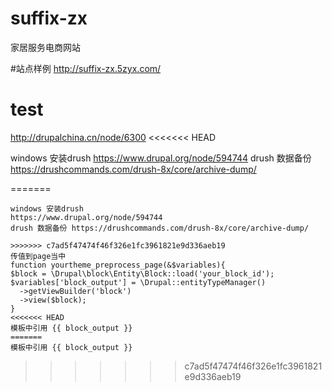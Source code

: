 # suffix-zx
家居服务电商网站

#站点样例
http://suffix-zx.5zyx.com/

# test
http://drupalchina.cn/node/6300
<<<<<<< HEAD

windows 安装drush
https://www.drupal.org/node/594744
drush 数据备份 https://drushcommands.com/drush-8x/core/archive-dump/

=======
```
windows 安装drush
https://www.drupal.org/node/594744
drush 数据备份 https://drushcommands.com/drush-8x/core/archive-dump/
```
```
>>>>>>> c7ad5f47474f46f326e1fc3961821e9d336aeb19
传值到page当中
function yourtheme_preprocess_page(&$variables){
$block = \Drupal\block\Entity\Block::load('your_block_id');
$variables['block_output'] = \Drupal::entityTypeManager()
  ->getViewBuilder('block')
  ->view($block);
}
<<<<<<< HEAD
模板中引用 {{ block_output }}
=======
模板中引用 {{ block_output }}
```
>>>>>>> c7ad5f47474f46f326e1fc3961821e9d336aeb19
